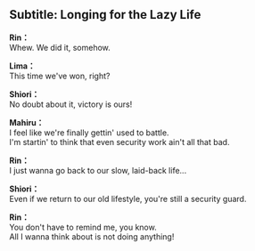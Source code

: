 # 

  
## Subtitle: Longing for the Lazy Life
  
**Rin：**  
Whew. We did it, somehow.  
  
**Lima：**  
This time we've won, right?  
  
**Shiori：**  
No doubt about it, victory is ours!  
  
**Mahiru：**  
I feel like we're finally gettin' used to battle.  
I'm startin' to think that even security work ain't all that bad.  
  
**Rin：**  
I just wanna go back to our slow, laid-back life...  
  
**Shiori：**  
Even if we return to our old lifestyle, you're still a security guard.  
  
**Rin：**  
You don't have to remind me, you know.  
All I wanna think about is not doing anything!  
